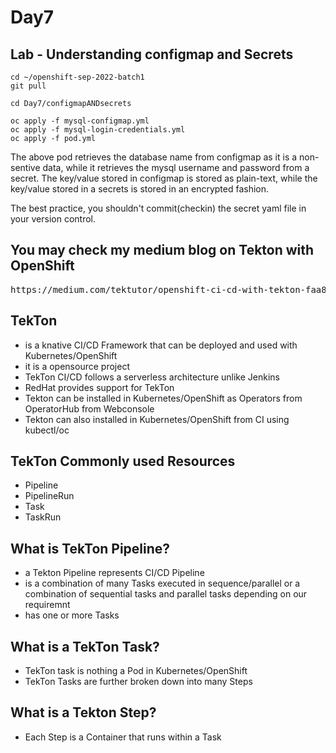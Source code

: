# Day7

## Lab - Understanding configmap and Secrets 
```
cd ~/openshift-sep-2022-batch1
git pull

cd Day7/configmapANDsecrets

oc apply -f mysql-configmap.yml
oc apply -f mysql-login-credentials.yml
oc apply -f pod.yml
```
The above pod retrieves the database name from configmap as it is a non-sentive data, while it retrieves the mysql username and password from a secret.  The key/value stored in configmap is stored as plain-text, while the key/value stored in a secrets is stored in an encrypted fashion.

The best practice, you shouldn't commit(checkin) the secret yaml file in your version control.


## You may check my medium blog on Tekton with OpenShift
<pre>
https://medium.com/tektutor/openshift-ci-cd-with-tekton-faa88ba45656
</pre>

## TekTon
- is a knative CI/CD Framework that can be deployed and used with Kubernetes/OpenShift
- it is a opensource project
- TekTon CI/CD follows a serverless architecture unlike Jenkins
- RedHat provides support for TekTon
- Tekton can be installed in Kubernetes/OpenShift as Operators from OperatorHub from Webconsole
- Tekton can also installed in Kubernetes/OpenShift from CI using kubectl/oc

## TekTon Commonly used Resources

- Pipeline
- PipelineRun
- Task
- TaskRun

## What is TekTon Pipeline?
- a Tekton Pipeline represents CI/CD Pipeline
- is a combination of many Tasks executed in sequence/parallel or a combination of sequential tasks and parallel tasks depending on our requiremnt
- has one or more Tasks

## What is a TekTon Task?
- TekTon task is nothing a Pod in Kubernetes/OpenShift
- TekTon Tasks are further broken down into many Steps

## What is a Tekton Step?
- Each Step is a Container that runs within a Task


